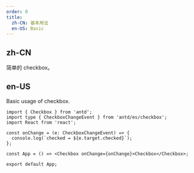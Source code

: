 ```yaml
---
order: 0
title:
  zh-CN: 基本用法
  en-US: Basic
---
```


## zh-CN

简单的 checkbox。

## en-US

Basic usage of checkbox.

```tsx
import { Checkbox } from 'antd';
import type { CheckboxChangeEvent } from 'antd/es/checkbox';
import React from 'react';

const onChange = (e: CheckboxChangeEvent) => {
  console.log(`checked = ${e.target.checked}`);
};

const App = () => <Checkbox onChange={onChange}>Checkbox</Checkbox>;

export default App;
```
